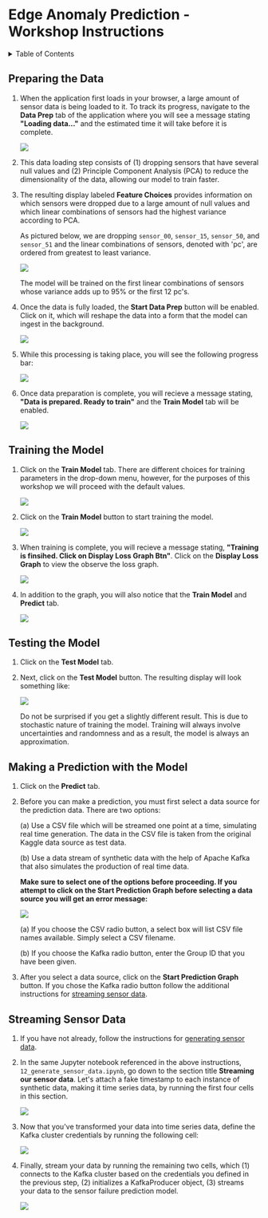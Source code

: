# Edge Anomaly Prediction - Workshop Instructions

<details>
<summary>Table of Contents</summary>
<p>

* [Preparing the Data](#preparing-the-data)
* [Training the Model](#training-the-model)
* [Testing the Model](#testing-the-model)
* [Making a Prediction with the Model](#making-a-prediction-with-the-model)
* [Streaming Sensor Data](#streaming-sensor-data)

</p>
</details>

## Preparing the Data

1. When the application first loads in your browser, a large amount of sensor data is being loaded to it. To track its progress, navigate to the **Data Prep** tab of the application where you will see a message stating **"Loading data..."** and the estimated time it will take before it is complete.

    ![](/workshop/images/landing_page.png)

2. This data loading step consists of (1) dropping sensors that have several null values and (2) Principle Component Analysis (PCA) to reduce the dimensionality of the data, allowing our model to train faster.

3. The resulting display labeled **Feature Choices** provides information on which sensors were dropped due to a large amount of null values and which linear combinations of sensors had the highest variance according to PCA.

    As pictured below, we are dropping `sensor_00`, `sensor_15`, `sensor_50`, and `sensor_51` and the linear combinations of sensors, denoted with 'pc', are ordered from greatest to least variance.

    ![](/workshop/images/feature_choices.png)

    The model will be trained on the first linear combinations of sensors whose variance adds up to 95% or the first 12 pc's.

4. Once the data is fully loaded, the **Start Data Prep** button  will be enabled. Click on it, which will reshape the data into a form that the model can ingest in the background.

    ![](/workshop/images/start_data_prep.png)

6. While this processing is taking place, you will see the following progress bar:

    ![](/workshop/images/data_prep_action.png)

7. Once data preparation is complete, you will recieve a message stating, **"Data is prepared. Ready to train"** and the **Train Model** tab will be enabled.

    ![](/workshop/images/data_is_prepared.png)

## Training the Model

1. Click on the **Train Model** tab. There are different choices for training parameters in the drop-down menu, however, for the purposes of this workshop we will proceed with the default values.

    ![](/workshop/images/train_model.png)

2. Click on the **Train Model** button to start training the model.

    ![](/workshop/images/train_model_btn.png)

3. When training is complete, you will recieve a message stating, **"Training is finsihed. Click on Display Loss Graph Btn"**. Click on the **Display Loss Graph** to view the observe the loss graph.

    ![](/workshop/images/training_is_finished.png)

4. In addition to the graph, you will also notice that the **Train Model** and **Predict** tab.

    ![](/workshop/images/loss_graph.png)

## Testing the Model

1. Click on the **Test Model** tab.

2. Next, click on the **Test Model** button. The resulting display will look something like:

    ![](/workshop/images/model_testing.png)

    Do not be surprised if you get a slightly different result. This is due to stochastic nature of training the model. Training will always involve uncertainties and randomness and as a result, the model is always an approximation.

## Making a Prediction with the Model

1. Click on the **Predict** tab.

2. Before you can make a prediction, you must first select a data source for the prediction data. There are two options:

    (a) Use a CSV file which will be streamed one point at a time, simulating real time generation.  The data in the CSV file is taken from the original Kaggle data source as test data.

    (b) Use a data stream of synthetic data with the help of Apache Kafka that also simulates the production of real time data.

    **Make sure to select one of the options before proceeding. If you attempt to click on the Start Prediction Graph before selecting a data source you will get an error message:**

    ![](/workshop/images/model_prediction.png)

    (a) If you choose the CSV radio button, a select box will list CSV file names available. Simply select a CSV filename.  

    (b) If you choose the Kafka radio button, enter the Group ID that you have been given.

3. After you select a data source, click on the **Start Prediction Graph** button. If you chose the Kafka radio button follow the additional instructions for [streaming sensor data](#streaming-sensor-data).

## Streaming Sensor Data

1. If you have not already, follow the instructions for [generating sensor data](https://github.com/Enterprise-Neurosystem/edge-synthetic-data-generator/blob/main/workshop/instructions.md).

2. In the same Jupyter notebook referenced in the above instructions, `12_generate_sensor_data.ipynb`, go down to the section title **Streaming our sensor data**. Let's attach a fake timestamp to each instance of synthetic data, making it time series data, by running the first four cells in this section.

    ![](/workshop/images/streaming_sensor_data.png)

2. Now that you've transformed your data into time series data, define the Kafka cluster credentials by running the following cell:
  
    ![](/workshop/images/kafka_connect.png)

3. Finally, stream your data by running the remaining two cells, which (1) connects to the Kafka cluster based on the credentials you defined in the previous step, (2) initializes a KafkaProducer object, (3) streams your data to the sensor failure prediction model.

    ![](/workshop/images/produce_data.png)
